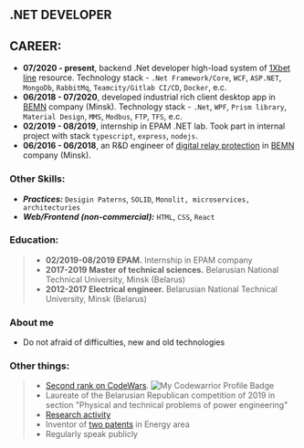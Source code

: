 ## .NET DEVELOPER

## CAREER:
- **07/2020 - present**, backend .Net developer high-load system of [1Xbet line](https://1xbet.com/en/line/) resource. Technology stack - `.Net Framework/Core`, `WCF`, `ASP.NET`, `MongoDb`, `RabbitMq`, `Teamcity/Gitlab CI/CD`, `Docker`, e.c.
- **06/2018 - 07/2020**, developed industrial rich client desktop app in [BEMN](http://www.bemn.by) company (Minsk). Technology stack - `.Net`, `WPF`, `Prism library`, `Material Design`, `MMS`, `Modbus`, `FTP`, `TFS`, e.c.
- **02/2019 - 08/2019**, internship in EPAM .NET lab. Took part in internal project with stack `typescript`, `express`, `nodejs`.
- **06/2016 - 06/2018**, an R&D engineer of [digital relay protection](https://en.wikipedia.org/wiki/Digital_protective_relay) in [BEMN](http://www.bemn.by) company (Minsk).

### Other Skills:
- ***Practices:*** `Desigin Paterns`, `SOLID`, `Monolit, microservices, architecturies`
- ***Web/Frontend (non-commercial):*** `HTML`, `CSS`, `React`

### Education:
> - **02/2019-08/2019 EPAM.** Internship in EPAM company
> - **2017-2019 Master of technical sciences.** Belarusian National Technical University, Minsk (Belarus)
> - **2012-2017 Electrical engineer.** Belarusian National Technical University, Minsk (Belarus)

### About me
- Do not afraid of difficulties, new and old technologies

### Other things:
> - [Second rank on CodeWars](https://www.codewars.com/users/VladKachenya). ![My Codewarrior Profile Badge](https://www.codewars.com/users/VladKachenya/badges/small)
> - Laureate of the Belarusian Republican competition of 2019 in section "Physical and technical problems of power engineering"
> - [Research activity](https://www.scopus.com/authid/detail.uri?authorId=57199259310) 
> - Inventor of [two patents](https://www.eapo.org/ru/search.html?search_string=%D0%9A%D0%B0%D1%87%D0%B5%D0%BD%D1%8F) in Energy area
> - Regularly speak publicly

